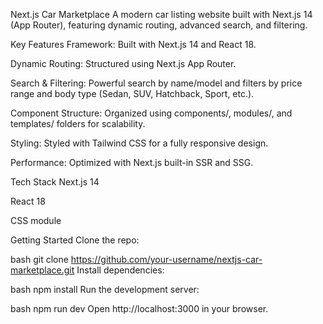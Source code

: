 Next.js Car Marketplace
A modern car listing website built with Next.js 14 (App Router), featuring dynamic routing, advanced search, and filtering.

Key Features
Framework: Built with Next.js 14 and React 18.

Dynamic Routing: Structured using Next.js App Router.

Search & Filtering: Powerful search by name/model and filters by price range and body type (Sedan, SUV, Hatchback, Sport, etc.).

Component Structure: Organized using components/, modules/, and templates/ folders for scalability.

Styling: Styled with Tailwind CSS for a fully responsive design.

Performance: Optimized with Next.js built-in SSR and SSG.

Tech Stack
Next.js 14

React 18

CSS module

Getting Started
Clone the repo:

bash
git clone https://github.com/your-username/nextjs-car-marketplace.git
Install dependencies:

bash
npm install
Run the development server:

bash
npm run dev
Open http://localhost:3000 in your browser.
